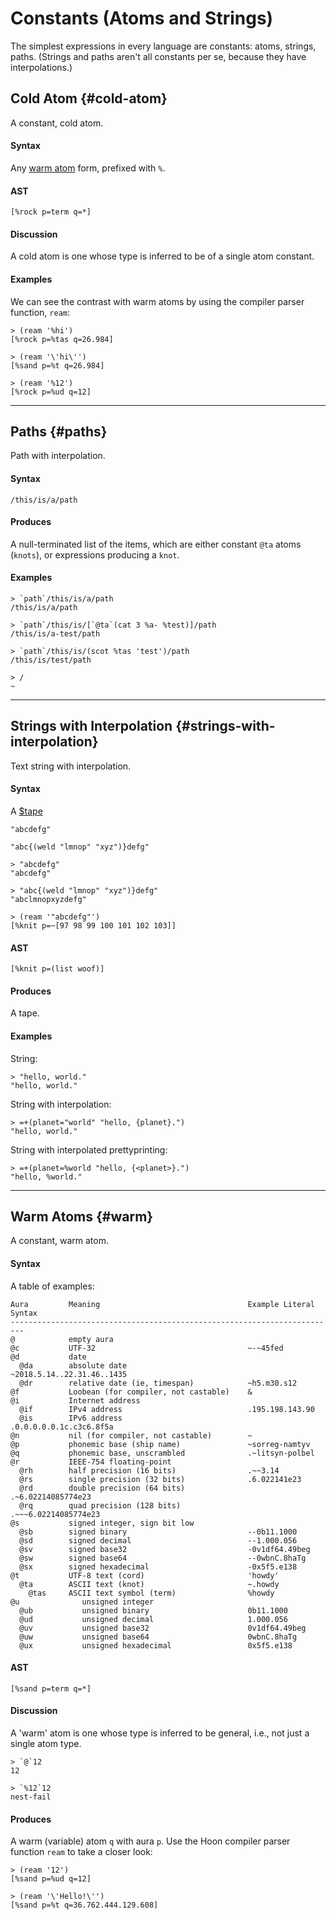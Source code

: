 # Constants (Atoms and Strings)

The simplest expressions in every language are constants: atoms, strings, paths. (Strings and paths aren't all constants per se, because they have interpolations.)

## Cold Atom {#cold-atom}

A constant, cold atom.

#### Syntax

Any [warm atom](#warm) form, prefixed with `%`.

#### AST

```hoon
[%rock p=term q=*]
```

#### Discussion

A cold atom is one whose type is inferred to be of a single atom constant.

#### Examples

We can see the contrast with warm atoms by using the compiler parser function,
`ream`:

```
> (ream '%hi')
[%rock p=%tas q=26.984]

> (ream '\'hi\'')
[%sand p=%t q=26.984]

> (ream '%12')
[%rock p=%ud q=12]
```

---

## Paths {#paths}

Path with interpolation.

#### Syntax

`/this/is/a/path`

#### Produces

A null-terminated list of the items, which are either constant `@ta` atoms (`knots`), or expressions producing a `knot`.

#### Examples

```
> `path`/this/is/a/path
/this/is/a/path

> `path`/this/is/[`@ta`(cat 3 %a- %test)]/path
/this/is/a-test/path

> `path`/this/is/(scot %tas 'test')/path
/this/is/test/path

> /
~
```

---

## Strings with Interpolation {#strings-with-interpolation}

Text string with interpolation.

#### Syntax

A [$tape](../stdlib/2q.md#tape)

`"abcdefg"`

`"abc{(weld "lmnop" "xyz")}defg"`

```
> "abcdefg"
"abcdefg"

> "abc{(weld "lmnop" "xyz")}defg"
"abclmnopxyzdefg"

> (ream '"abcdefg"')
[%knit p=~[97 98 99 100 101 102 103]]
```

#### AST

```hoon
[%knit p=(list woof)]
```

#### Produces

A tape.

#### Examples

String:

```
> "hello, world."
"hello, world."
```

String with interpolation:

```
> =+(planet="world" "hello, {planet}.")
"hello, world."
```

String with interpolated prettyprinting:

```
> =+(planet=%world "hello, {<planet>}.")
"hello, %world."
```

---

## Warm Atoms {#warm}

A constant, warm atom.

#### Syntax

A table of examples:

```
Aura         Meaning                                 Example Literal Syntax
-------------------------------------------------------------------------
@            empty aura
@c           UTF-32                                  ~-~45fed
@d           date
  @da        absolute date                           ~2018.5.14..22.31.46..1435
  @dr        relative date (ie, timespan)            ~h5.m30.s12
@f           Loobean (for compiler, not castable)    &
@i           Internet address
  @if        IPv4 address                            .195.198.143.90
  @is        IPv6 address                            .0.0.0.0.0.1c.c3c6.8f5a
@n           nil (for compiler, not castable)        ~
@p           phonemic base (ship name)               ~sorreg-namtyv
@q           phonemic base, unscrambled              .~litsyn-polbel
@r           IEEE-754 floating-point
  @rh        half precision (16 bits)                .~~3.14
  @rs        single precision (32 bits)              .6.022141e23
  @rd        double precision (64 bits)              .~6.02214085774e23
  @rq        quad precision (128 bits)               .~~~6.02214085774e23
@s           signed integer, sign bit low
  @sb        signed binary                           --0b11.1000
  @sd        signed decimal                          --1.000.056
  @sv        signed base32                           -0v1df64.49beg
  @sw        signed base64                           --0wbnC.8haTg
  @sx        signed hexadecimal                      -0x5f5.e138
@t           UTF-8 text (cord)                       'howdy'
  @ta        ASCII text (knot)                       ~.howdy
    @tas     ASCII text symbol (term)                %howdy
@u              unsigned integer
  @ub           unsigned binary                      0b11.1000
  @ud           unsigned decimal                     1.000.056
  @uv           unsigned base32                      0v1df64.49beg
  @uw           unsigned base64                      0wbnC.8haTg
  @ux           unsigned hexadecimal                 0x5f5.e138
```

#### AST

```hoon
[%sand p=term q=*]
```

#### Discussion

A 'warm' atom is one whose type is inferred to be general, i.e., not just a single atom type.

```
> `@`12
12

> `%12`12
nest-fail
```

#### Produces

A warm (variable) atom `q` with aura `p`. Use the Hoon compiler parser function `ream` to take a closer look:

```
> (ream '12')
[%sand p=%ud q=12]

> (ream '\'Hello!\'')
[%sand p=%t q=36.762.444.129.608]
```
